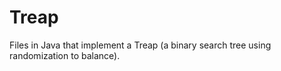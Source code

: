 # Treap
Files in Java that implement a Treap (a binary search tree using randomization to balance).
